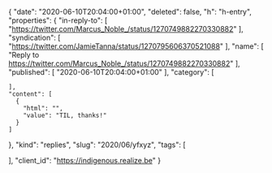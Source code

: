 {
  "date": "2020-06-10T20:04:00+01:00",
  "deleted": false,
  "h": "h-entry",
  "properties": {
    "in-reply-to": [
      "https://twitter.com/Marcus_Noble_/status/1270749882270330882"
    ],
    "syndication": [
      "https://twitter.com/JamieTanna/status/1270795606370521088"
    ],
    "name": [
      "Reply to https://twitter.com/Marcus_Noble_/status/1270749882270330882"
    ],
    "published": [
      "2020-06-10T20:04:00+01:00"
    ],
    "category": [

    ],
    "content": [
      {
        "html": "",
        "value": "TIL, thanks!"
      }
    ]
  },
  "kind": "replies",
  "slug": "2020/06/yfxyz",
  "tags": [

  ],
  "client_id": "https://indigenous.realize.be"
}
